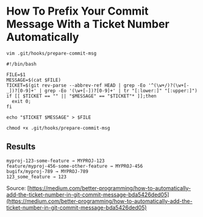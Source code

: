 # How To Prefix Your Commit Message With a Ticket Number Automatically

```shell
vim .git/hooks/prepare-commit-msg
```

```shell
#!/bin/bash

FILE=$1
MESSAGE=$(cat $FILE)
TICKET=$(git rev-parse --abbrev-ref HEAD | grep -Eo '^(\w+/)?(\w+[-_])?[0-9]+' | grep -Eo '(\w+[-])?[0-9]+' | tr "[:lower:]" "[:upper:]")
if [[ $TICKET == "" || "$MESSAGE" == "$TICKET"* ]];then
  exit 0;
fi

echo "$TICKET $MESSAGE" > $FILE
```

```shell
chmod +x .git/hooks/prepare-commit-msg
```

## Results

```
myproj-123-some-feature → MYPROJ-123
feature/myproj-456-some-other-feature → MYPROJ-456
bugifx/myproj-789 → MYPROJ-789
123_some_feature → 123
```

Source: [https://medium.com/better-programming/how-to-automatically-add-the-ticket-number-in-git-commit-message-bda5426ded05](https://medium.com/better-programming/how-to-automatically-add-the-ticket-number-in-git-commit-message-bda5426ded05)
